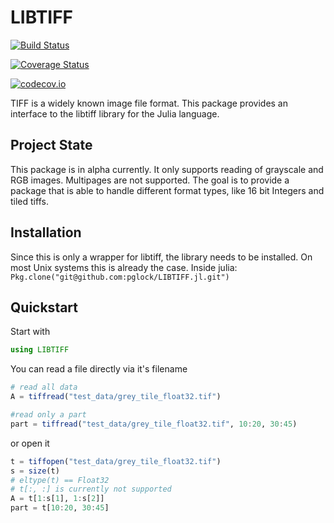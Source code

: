 # LIBTIFF

[![Build Status](https://travis-ci.org/pglock/LIBTIFF.jl.svg?branch=master)](https://travis-ci.org/pglock/LIBTIFF.jl)

[![Coverage Status](https://coveralls.io/repos/pglock/LIBTIFF.jl/badge.svg?branch=master&service=github)](https://coveralls.io/github/pglock/LIBTIFF.jl?branch=master)

[![codecov.io](http://codecov.io/github/pglock/LIBTIFF.jl/coverage.svg?branch=master)](http://codecov.io/github/pglock/LIBTIFF.jl?branch=master)

TIFF is a widely known image file format. This package provides an interface to the libtiff library for the Julia language.

## Project State

This package is in alpha currently. It only supports reading of grayscale and RGB images. Multipages are not supported.
The goal is to provide a package that is able to handle different format types, like 16 bit Integers and tiled tiffs.

## Installation

Since this is only a wrapper for libtiff, the library needs to be installed. On most Unix systems this is already the case.
Inside julia: `Pkg.clone("git@github.com:pglock/LIBTIFF.jl.git")`

## Quickstart

Start with

```julia
using LIBTIFF
```

You can read a file directly via it's filename

```julia
# read all data
A = tiffread("test_data/grey_tile_float32.tif")

#read only a part
part = tiffread("test_data/grey_tile_float32.tif", 10:20, 30:45)
```

or open it

```julia
t = tiffopen("test_data/grey_tile_float32.tif")
s = size(t)
# eltype(t) == Float32
# t[:, :] is currently not supported
A = t[1:s[1], 1:s[2]]
part = t[10:20, 30:45]
```

